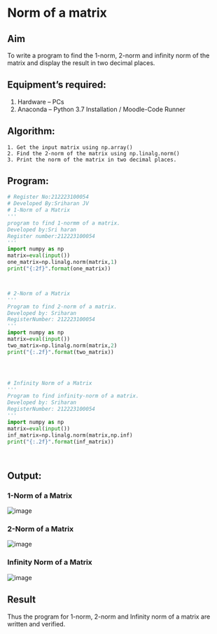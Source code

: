 # Norm of a matrix
## Aim
To write a program to find the 1-norm, 2-norm and infinity norm of the matrix and display the result in two decimal places.
## Equipment’s required:
1.	Hardware – PCs
2.	Anaconda – Python 3.7 Installation / Moodle-Code Runner
## Algorithm:
	1. Get the input matrix using np.array()   
    2. Find the 2-norm of the matrix using np.linalg.norm()
	3. Print the norm of the matrix in two decimal places.
## Program:
```Python
# Register No:212223100054
# Developed By:Sriharan JV
# 1-Norm of a Matrix
'''
program to find 1-normm of a matrix.
Developed by:Sri haran
Register number:212223100054
'''
import numpy as np
matrix=eval(input())
one_matrix=np.linalg.norm(matrix,1)
print("{:2f}".format(one_matrix))



# 2-Norm of a Matrix
'''
Program to find 2-norm of a matrix.
Developed by: Sriharan
RegisterNumber: 212223100054
'''
import numpy as np
matrix=eval(input())
two_matrix=np.linalg.norm(matrix,2)
print("{:.2f}".format(two_matrix))




# Infinity Norm of a Matrix
'''
Program to find infinity-norm of a matrix.
Developed by: Sriharan
RegisterNumber: 212223100054
'''
import numpy as np
matrix=eval(input())
inf_matrix=np.linalg.norm(matrix,np.inf)
print("{:.2f}".format(inf_matrix))




```
## Output:
### 1-Norm of a Matrix
![image](https://github.com/sriharan23000516/Norm-of-a-matrix/assets/139841769/76b199dd-342f-4b56-9845-f5dd52399f1c)

### 2-Norm of a Matrix
![image](https://github.com/sriharan23000516/Norm-of-a-matrix/assets/139841769/e28b8507-12b3-45d8-bdd3-c2f11f413687)


### Infinity Norm of a Matrix
![image](https://github.com/sriharan23000516/Norm-of-a-matrix/assets/139841769/c913cceb-b934-406f-b158-0ec34b11eb1c)

## Result
Thus the program for 1-norm, 2-norm and Infinity norm of a matrix are written and verified.

